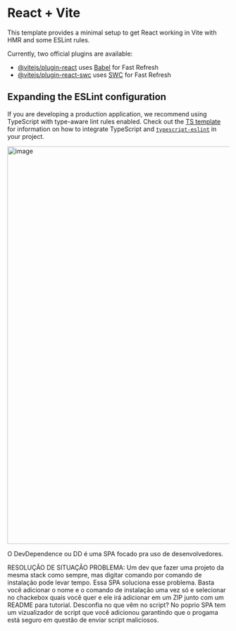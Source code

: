 # React + Vite

This template provides a minimal setup to get React working in Vite with HMR and some ESLint rules.

Currently, two official plugins are available:

- [@vitejs/plugin-react](https://github.com/vitejs/vite-plugin-react/blob/main/packages/plugin-react) uses [Babel](https://babeljs.io/) for Fast Refresh
- [@vitejs/plugin-react-swc](https://github.com/vitejs/vite-plugin-react/blob/main/packages/plugin-react-swc) uses [SWC](https://swc.rs/) for Fast Refresh

## Expanding the ESLint configuration

If you are developing a production application, we recommend using TypeScript with type-aware lint rules enabled. Check out the [TS template](https://github.com/vitejs/vite/tree/main/packages/create-vite/template-react-ts) for information on how to integrate TypeScript and [`typescript-eslint`](https://typescript-eslint.io) in your project.

<img width="1870" height="902" alt="image" src="https://github.com/user-attachments/assets/1ae0d761-3b1c-4781-a611-3d9f2eee3e89" />

O DevDependence ou DD é uma SPA focado pra uso de desenvolvedores.

RESOLUÇÂO DE SITUAÇÂO PROBLEMA:
Um dev que fazer uma projeto da mesma stack como sempre, mas digitar comando por comando de instalação pode levar tempo. Essa SPA
soluciona esse problema. Basta você adicionar o nome e o comando de instalação uma vez só e selecionar no chackebox quais você quer e ele irá adicionar em um ZIP junto com um README para tutorial.
Desconfia no que vêm no script? No poprio SPA tem um vizualizador de script que você adicionou garantindo que o progama está seguro em questão de enviar script maliciosos.

